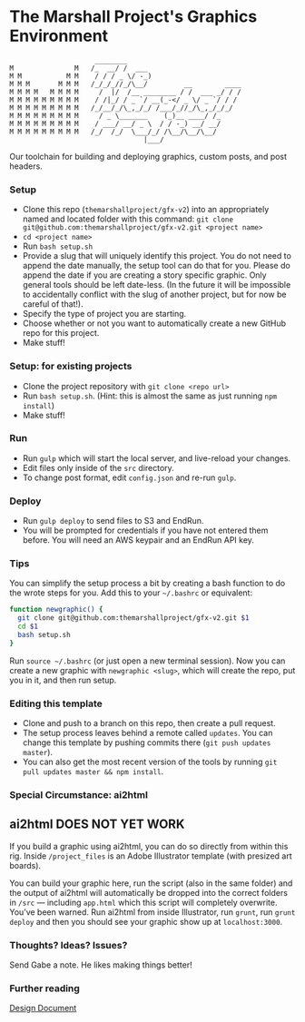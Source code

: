 # The Marshall Project's Graphics Environment #

```
                     ________
M               M   /_  __/ /  ___
M M           M M    / / / _ \/ -_)
M M M       M M M   /_/_/_//_/\__/         __        ____
M M M M   M M M M     /  |/  /__ ________ / /  ___ _/ / /
M M M M M M M M M    / /|_/ / _ `/ __(_-</ _ \/ _ `/ / /
M M M M M M M M M   /_/__/_/\_,_/_/ /___/_//_/\_,_/_/_/
M M M M M M M M M     / _ \_______    (_)__ ____/ /_
M M M M M M M M M    / ___/ __/ _ \  / / -_) __/ __/
M M M M M M M M M   /_/  /_/  \___/_/ /\__/\__/\__/
                                 |___/

```

Our toolchain for building and deploying graphics, custom posts, and post headers.

### Setup ###

- Clone this repo (`themarshallproject/gfx-v2`) into an appropriately named and located folder with this command: `git clone git@github.com:themarshallproject/gfx-v2.git <project name>`
- `cd <project name>`
- Run `bash setup.sh`
- Provide a slug that will uniquely identify this project. You do not need to append the date manually, the setup tool can do that for you. Please do append the date if you are creating a story specific graphic. Only general tools should be left date-less. (In the future it will be impossible to accidentally conflict with the slug of another project, but for now be careful of that!).
- Specify the type of project you are starting.
- Choose whether or not you want to automatically create a new GitHub repo for this project.
- Make stuff!

### Setup: for existing projects ###

- Clone the project repository with `git clone <repo url>`
- Run `bash setup.sh`. (Hint: this is almost the same as just running `npm install`)
- Make stuff!

### Run ###

- Run `gulp` which will start the local server, and live-reload your changes.
- Edit files only inside of the `src` directory.
- To change post format, edit `config.json` and re-run `gulp`.

### Deploy ###

- Run `gulp deploy` to send files to S3 and EndRun.
- You will be prompted for credentials if you have not entered them before. You will need an AWS keypair and an EndRun API key.

### Tips ###

You can simplify the setup process a bit by creating a bash function to do the wrote steps for you. Add this to your `~/.bashrc` or equivalent:

```sh
function newgraphic() {
  git clone git@github.com:themarshallproject/gfx-v2.git $1
  cd $1
  bash setup.sh
}
```
Run `source ~/.bashrc` (or just open a new terminal session). Now you can create a new graphic with `newgraphic <slug>`, which will create the repo, put you in it, and then run setup.

### Editing this template ###

- Clone and push to a branch on this repo, then create a pull request.
- The setup process leaves behind a remote called `updates`. You can change this template by pushing commits there (`git push updates master`).
- You can also get the most recent version of the tools by running `git pull updates master && npm install`.

### Special Circumstance: ai2html ###

## ai2html DOES NOT YET WORK ##

If you build a graphic using ai2html, you can do so directly from within this rig. Inside `/project_files` is an Adobe Illustrator template (with presized art boards).

You can build your graphic here, run the script (also in the same folder) and the output of ai2html will automatically be dropped into the correct folders in `/src` — including `app.html` which this script will completely overwrite. You’ve been warned. Run ai2html from inside Illustrator, run `grunt`, run `grunt deploy` and then you should see your graphic show up at `localhost:3000`.

### Thoughts? Ideas? Issues? ###

Send Gabe a note. He likes making things better!

### Further reading ###

[Design Document](https://docs.google.com/document/d/18C_LDshggiozKnZh7Bwn_0Qcq8T6f0TZNvA8Bse2KHg/edit)

